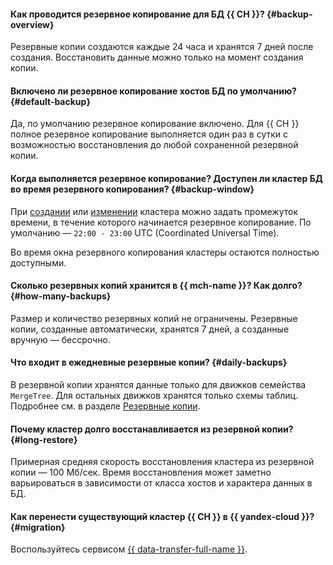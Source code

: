 #### Как проводится резервное копирование для БД {{ CH }}? {#backup-overview}

Резервные копии создаются каждые 24 часа и хранятся 7 дней после создания. Восстановить данные можно только на момент создания копии.

#### Включено ли резервное копирование хостов БД по умолчанию? {#default-backup}

Да, по умолчанию резервное копирование включено. Для {{ CH }} полное резервное копирование выполняется один раз в сутки с возможностью восстановления до любой сохраненной резервной копии.

#### Когда выполняется резервное копирование? Доступен ли кластер БД во время резервного копирования? {#backup-window}

При [создании](../../managed-clickhouse/operations/cluster-create.md) или [изменении](../../managed-clickhouse/operations/update.md#change-additional-settings) кластера можно задать промежуток времени, в течение которого начинается резервное копирование. По умолчанию — `22:00 - 23:00` UTC (Coordinated Universal Time).

Во время окна резервного копирования кластеры остаются полностью доступными.

#### Сколько резервных копий хранится в {{ mch-name }}? Как долго? {#how-many-backups}

Размер и количество резервных копий не ограничены. Резервные копии, созданные автоматически, хранятся 7 дней, а созданные вручную — бессрочно.

#### Что входит в ежедневные резервные копии? {#daily-backups}

В резервной копии хранятся данные только для движков семейства `MergeTree`. Для остальных движков хранятся только схемы таблиц. Подробнее см. в разделе [Резервные копии](../../managed-clickhouse/concepts/backup.md).

#### Почему кластер долго восстанавливается из резервной копии? {#long-restore}

Примерная средняя скорость восстановления кластера из резервной копии — 100 Мб/сек. Время восстановления может заметно варьироваться в зависимости от класса хостов и характера данных в БД.

#### Как перенести существующий кластер {{ CH }} в {{ yandex-cloud }}? {#migration}

Воспользуйтесь сервисом [{{ data-transfer-full-name }}](../../data-transfer/quickstart.md).
